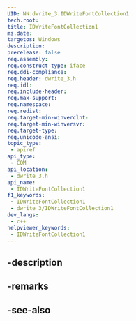 ```yaml
---
UID: NN:dwrite_3.IDWriteFontCollection1
tech.root: 
title: IDWriteFontCollection1
ms.date: 
targetos: Windows
description: 
prerelease: false
req.assembly: 
req.construct-type: iface
req.ddi-compliance: 
req.header: dwrite_3.h
req.idl: 
req.include-header: 
req.max-support: 
req.namespace: 
req.redist: 
req.target-min-winverclnt: 
req.target-min-winversvr: 
req.target-type: 
req.unicode-ansi: 
topic_type:
 - apiref
api_type:
 - COM
api_location:
 - dwrite_3.h
api_name:
 - IDWriteFontCollection1
f1_keywords:
 - IDWriteFontCollection1
 - dwrite_3/IDWriteFontCollection1
dev_langs:
 - c++
helpviewer_keywords:
 - IDWriteFontCollection1
---
```


## -description

## -remarks

## -see-also

